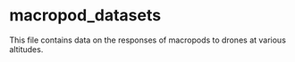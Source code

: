 # macropod_datasets
This file contains data on the responses of macropods to drones at various altitudes.
